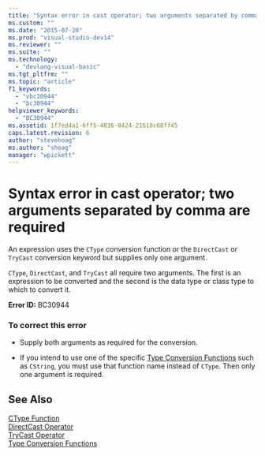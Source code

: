 ```yaml
---
title: "Syntax error in cast operator; two arguments separated by comma are required | Microsoft Docs"
ms.custom: ""
ms.date: "2015-07-20"
ms.prod: "visual-studio-dev14"
ms.reviewer: ""
ms.suite: ""
ms.technology: 
  - "devlang-visual-basic"
ms.tgt_pltfrm: ""
ms.topic: "article"
f1_keywords: 
  - "vbc30944"
  - "bc30944"
helpviewer_keywords: 
  - "BC30944"
ms.assetid: 1f7ed4a1-6ff5-4836-8424-21618c68ff45
caps.latest.revision: 6
author: "stevehoag"
ms.author: "shoag"
manager: "wpickett"
---
```

# Syntax error in cast operator; two arguments separated by comma are required
An expression uses the `CType` conversion function or the `DirectCast` or `TryCast` conversion keyword but supplies only one argument.  
  
 `CType`, `DirectCast`, and `TryCast` all require two arguments. The first is an expression to be converted and the second is the data type or class type to which to convert it.  
  
 **Error ID:** BC30944  
  
### To correct this error  
  
-   Supply both arguments as required for the conversion.  
  
-   If you intend to use one of the specific [Type Conversion Functions](../../visual-basic/language-reference/functions/type-conversion-functions.md) such as `CString`, you must use that function name instead of `CType`. Then only one argument is required.  
  
## See Also  
 [CType Function](../../visual-basic/language-reference/functions/ctype-function.md)   
 [DirectCast Operator](../../visual-basic/language-reference/operators/directcast-operator.md)   
 [TryCast Operator](../../visual-basic/language-reference/operators/trycast-operator.md)   
 [Type Conversion Functions](../../visual-basic/language-reference/functions/type-conversion-functions.md)